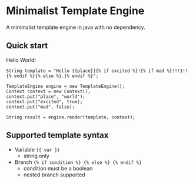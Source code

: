 # Minimalist Template Engine

A minimalist template engine in java with no dependency.

## Quick start

Hello World!

    String template = "Hello {{place}}{% if excited %}!{% if mad %}!!!1!!{% endif %}{% else %}.{% endif %}";

    TemplateEngine engine = new TemplateEngine();
    Context context = new Context();
    context.put("place", "world");
    context.put("excited", true);
    context.put("mad", false);

    String result = engine.render(template, context);

## Supported template syntax

* Variable ```{{ var }}```
  - string only
* Branch ```{% if condition %} {% else %} {% endif %}```
  - condition must be a boolean
  - nested branch supported
